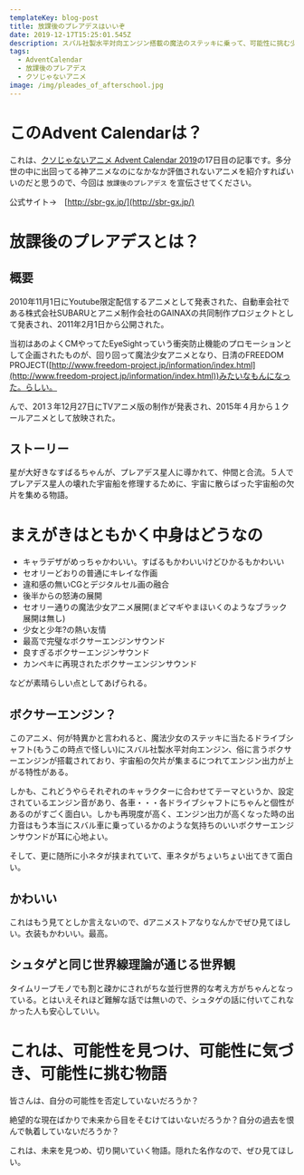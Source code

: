 ```yaml
---
templateKey: blog-post
title: 放課後のプレアデスはいいぞ
date: 2019-12-17T15:25:01.545Z
description: スバル社製水平対向エンジン搭載の魔法のステッキに乗って、可能性に挑む少年少女達の、生き方を問う物語
tags:
  - AdventCalendar
  - 放課後のプレアデス
  - クソじゃないアニメ
image: /img/pleades_of_afterschool.jpg
---
```

# このAdvent Calendarは？

これは、[クソじゃないアニメ Advent Calendar 2019](https://adventar.org/calendars/3982)の17日目の記事です。多分世の中に出回ってる神アニメなのになかなか評価されないアニメを紹介すればいいのだと思うので、今回は `放課後のプレアデス` を宣伝させてください。

公式サイト→　[http://sbr-gx.jp/](http://sbr-gx.jp/)

# 放課後のプレアデスとは？

## 概要

2010年11月1日にYoutube限定配信するアニメとして発表された、自動車会社である株式会社SUBARUとアニメ制作会社のGAINAXの共同制作プロジェクトとして発表され、2011年2月1日から公開された。

当初はあのよくCMやってたEyeSightっていう衝突防止機能のプロモーションとして企画されたものが、回り回って魔法少女アニメとなり、日清のFREEDOM PROJECT([http://www.freedom-project.jp/information/index.html](http://www.freedom-project.jp/information/index.html))みたいなもんになった。らしい。

んで、201３年12月27日にTVアニメ版の制作が発表され、2015年４月から１クールアニメとして放映された。

## ストーリー

星が大好きなすばるちゃんが、プレアデス星人に導かれて、仲間と合流。５人でプレアデス星人の壊れた宇宙船を修理するために、宇宙に散らばった宇宙船の欠片を集める物語。

# まえがきはともかく中身はどうなの

- キャラデザがめっちゃかわいい。すばるもかわいいけどひかるもかわいい
- セオリーどおりの普通にキレイな作画
- 違和感の無いCGとデジタルセル画の融合
- 後半からの怒涛の展開
- セオリー通りの魔法少女アニメ展開(まどマギやまほいくのようなブラック展開は無し)
- 少女と少年?の熱い友情
- 最高で完璧なボクサーエンジンサウンド
- 良すぎるボクサーエンジンサウンド
- カンペキに再現されたボクサーエンジンサウンド

などが素晴らしい点としてあげられる。

## ボクサーエンジン？

このアニメ、何が特異かと言われると、魔法少女のステッキに当たるドライブシャフト(もうこの時点で怪しい)にスバル社製水平対向エンジン、俗に言うボクサーエンジンが搭載されており、宇宙船の欠片が集まるにつれてエンジン出力が上がる特性がある。

しかも、これどうやらそれぞれのキャラクターに合わせてテーマというか、設定されているエンジン音があり、各車・・・各ドライブシャフトにちゃんと個性があるのがすごく面白い。しかも再現度が高く、エンジン出力が高くなった時の出力音はもう本当にスバル車に乗っているかのような気持ちのいいボクサーエンジンサウンドが耳に心地よい。

そして、更に随所に小ネタが挟まれていて、車ネタがちょいちょい出てきて面白い。

## かわいい

これはもう見てとしか言えないので、dアニメストアなりなんかでぜひ見てほしい。衣装もかわいい。最高。

## シュタゲと同じ世界線理論が通じる世界観

タイムリープモノでも割と疎かにされがちな並行世界的な考え方がちゃんとなっている。とはいえそれほど難解な話では無いので、シュタゲの話に付いてこれなかった人も安心していい。

# これは、可能性を見つけ、可能性に気づき、可能性に挑む物語

皆さんは、自分の可能性を否定していないだろうか？

絶望的な現在ばかりで未来から目をそむけてはいないだろうか？自分の過去を恨んで執着していないだろうか？

これは、未来を見つめ、切り開いていく物語。隠れた名作なので、ぜひ見てほしい。
